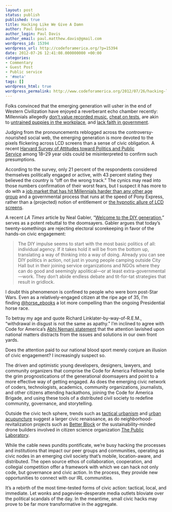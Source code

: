 ```yaml
---
layout: post
status: publish
published: true
title: Hacking Like We Give A Damn
author: Paul Davis
author_login: Paul Davis
author_email: paul.matthew.davis@gmail.com
wordpress_id: 15394
wordpress_url: http://codeforamerica.org/?p=15394
date: 2012-07-26 12:41:08.000000000 +00:00
categories:
- Commentary
- Guest Post
- Public service
- '#meta'
tags: []
wordpress_html: true
wordpress_permalink: http://www.codeforamerica.org/2012/07/26/hacking-like-we-give-a-damn/
---
```


<p>Folks convinced that the emerging generation will usher in the end of Western Civilization have enjoyed a reverberant echo chamber recently: Millennials allegedly <a href="http://thetrichordist.wordpress.com/2012/06/18/letter-to-emily-white-at-npr-all-songs-considered/" target="_blank">don’t value recorded music</a>, <a href="http://chronicle.com/article/Cheating-Goes-High-Tech/132093/" target="_blank">cheat on tests</a>, are akin to <a href="http://mentalfloss.com/quiz/quiz.php?q=1487" target="_blank">untrained puppies in the workplace</a>, and <a href="http://www.rooseveltinstitute.org/new-roosevelt/millennials-lack-faith-government-leading-grayer-congress" target="_blank">lack faith in government</a>.</p>
<p>Judging from the pronouncements reblogged across the controversy-nourished social web, the emerging generation is more devoted to the pixels flickering across LCD screens than a sense of civic obligation. A recent <a href="http://www.iop.harvard.edu/var/ezp_site/storage/fckeditor/file/spring_poll_12_topline.pdf" target="_blank" title="recent survey">Harvard Survey of Attitudes toward Politics and Public Service</a> among 18–29 year olds could be misinterpreted to confirm such presumptions.</p>
<p>According to the survey, only 21 percent of the respondents considered themselves politically engaged or active, with 43 percent stating they believed the country is “off on the wrong track.” The cynics may read into those numbers confirmation of their worst fears, but I suspect it has more to do with a <a href="http://www.statista.com/statistics/218649/unemployment-rate-in-the-united-states-by-age/" target="_blank" title="Age distribution of the unemployed in the United States 2011">job market that has hit Millennials harder than any other age group</a> and a governmental process that runs at the speed of Pony Express, rather than a (projected) notion of entitlement or <a href="http://en.wikipedia.org/wiki/Game_Boy" target="_blank">the hypnotic allure of LCD screens</a>.</p>
<p>A recent <em>LA Times</em> article by Neal Gabler, “<a href="http://www.latimes.com/news/opinion/commentary/la-oe-gabler-occupy-99-percent-spring-young-voters-20120520,0,840726.story" target="_blank">Welcome to the DIY generation</a>,” serves as a potent rebuttal to the doomsayers. Gabler argues that today’s twenty-somethings are rejecting electoral scorekeeping in favor of the hands-on civic engagement:</p>
<blockquote><p>The DIY impulse seems to start with the most basic politics of all: individual agency. If it takes hold it will be from the bottom up, translating a way of thinking into a way of doing. Already you can see DIY politics in action, not just in young people camping outside City Hall but in their joining service organizations and NGOs where they can do good and seemingly apolitical—or at least extra-governmental—work. They don’t abide endless debate and tit-for-tat strategies that result in gridlock.</p></blockquote>
<p>I doubt this phenomenon is confined to people who were born post-Star Wars. Even as a relatively-engaged citizen at the ripe age of 35, I’m finding <a href="http://twitter.com/horse_ebooks" target="_blank">@horse_ebooks</a> a lot more compelling than the ongoing Presidential horse race.</p>
<p>To betray my age and quote Richard Linklater-by-way-of-R.E.M., “withdrawal in disgust is not the same as apathy.” I’m inclined to agree with Code for America’s <a href="http://codeforamerica.org/2012/02/07/up-for-your-discussion-themes-for-the-year/" target="_blank">Abhi Nemani statement</a> that the attention lavished upon national matters distracts from the issues and solutions in our own front yards.</p>
<p>Does the attention paid to our national blood sport merely conjure an illusion of civic engagement? I increasingly suspect so.</p>
<p>The driven and optimistic young developers, designers, lawyers, and community organizers that comprise the Code for America Fellowship belie the grim prognostications of the generational doomsayers and point to a more effective way of getting engaged. As does the emerging civic network of coders, technologists, academics, community organizations, journalists, and other citizens attending hackathons, joining the Code for America Brigade, and using these tools of a distributed civil society to redefine community, governance, and storytelling.</p>
<p>Outside the civic tech sphere, trends such as <a href="http://www.scribd.com/khawarzad/d/51354266-Tactical-Urbanism-Volume-1" target="_blank">tactical urbanism</a> and <a href="https://en.wikipedia.org/wiki/Urban_Acupuncture" target="_blank">urban acupuncture</a> suggest a larger civic renaissance, as do neighborhood-revitalization projects such as <a href="http://betterblock.org/" target="_blank">Better Block</a> or the sustainability-minded drone builders involved in citizen science organization <a href="http://publiclaboratory.org/" target="_blank">The Public Laboratory</a>.</p>
<p>While the cable news pundits pontificate, we’re busy hacking the processes and institutions that impact our peer groups and communities, operating as civic nodes in an emerging civil society that’s mobile, location-aware, and distributed. The open source ethos of collaboration, cooperation, and collegial competition offer a framework with which we can hack not only code, but governance and civic action. In the process, they provide new opportunities to connect with our IRL communities.</p>
<p>It’s a rebirth of the most time-tested forms of civic action: tactical, local, and immediate. Let wonks and pageview-desperate media outlets bloviate over the political scandals of the day. In the meantime, small civic hacks may prove to be far more transformative in the aggregate.</p>
